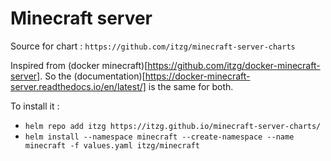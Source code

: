 # Minecraft server
Source for chart : `https://github.com/itzg/minecraft-server-charts`

Inspired from (docker minecraft)[https://github.com/itzg/docker-minecraft-server].
So the (documentation)[https://docker-minecraft-server.readthedocs.io/en/latest/] is the same for both.

To install it :
- `helm repo add itzg https://itzg.github.io/minecraft-server-charts/`
- `helm install --namespace minecraft --create-namespace --name minecraft -f values.yaml itzg/minecraft`